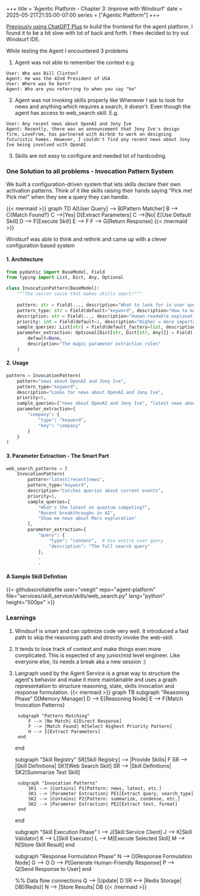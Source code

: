 +++
title = 'Agentic Platform - Chapter 3: Improve with Windsurf'
date = 2025-05-21T21:55:00-07:00
series = ["Agentic Platform"]
+++

[Previously using ChatGPT Plus](/articles/playing-with-chatgpt-coding) to build the frontend for the agent platform, I found it to be a bit slow with lot of back and forth. I then decided to try out Windsurf IDE.

While testing the Agent I encountered 3 problems
1. Agent was not able to remember the context e.g.
```
User: Who was Bill Clinton?
Agent: He was the 42nd President of USA
User: Where was he born?
Agent: Who are you referring to when you say "he"
```
2. Agent was not invoking skills properly like Whenever I ask to look for news and anything which requires a search, it doesn't. Even though the agent has access to web_search skill. E.g.
```
User: Any recent news about OpenAI and Jony Ive
Agent: Recently, there was an announcement that Jony Ive's design firm, LoveFrom, has partnered with Airbnb to work on designing futuristic homes. However, I couldn't find any recent news about Jony Ive being involved with OpenAI
```
3. Skills are not easy to configure and needed lot of hardcoding.

### One Solution to all problems - Invocation Pattern System
We built a configuration-driven system that lets skills declare their own activation patterns. Think of it like skills raising their hands saying "Pick me! Pick me!" when they see a query they can handle.

{{< mermaid >}}
graph TD
    A[User Query] --> B[Pattern Matcher]
    B --> C{Match Found?}
    C -->|Yes| D[Extract Parameters]
    C -->|No| E[Use Default Skill]
    D --> F[Execute Skill]
    E --> F
    F --> G[Return Response]
{{< /mermaid >}}

Windsurf was able to think and rethink and came up with a clever configuration based system

#### 1. Architecture
````Python
from pydantic import BaseModel, Field
from typing import List, Dict, Any, Optional

class InvocationPattern(BaseModel):
    """The secret sauce that makes skills smart!"""
    
    pattern: str = Field(..., description="What to look for in user queries")
    pattern_type: str = Field(default="keyword", description="How to match: 'keyword', 'regex', 'startswith', 'contains'")
    description: str = Field(..., description="Human-readable explanation")
    priority: int = Field(default=1, description="Higher = more important (1-10 scale)")
    sample_queries: List[str] = Field(default_factory=list, description="Example queries that trigger this pattern")
    parameter_extraction: Optional[Dict[str, Dict[str, Any]]] = Field(
        default=None, 
        description="The magic parameter extraction rules"
    )
````

#### 2. Usage
```Python
pattern = InvocationPattern(
    pattern="news about OpenAI and Jony Ive",
    pattern_type="keyword",
    description="Looks for news about OpenAI and Jony Ive",
    priority=5,
    sample_queries=["news about OpenAI and Jony Ive", "latest news about OpenAI and Jony Ive"],
    parameter_extraction={
        "company": {
            "type": "keyword",
            "key": "company"
        }
    }
)
```

#### 3. Parameter Extraction - The Smart Part
```Python
web_search_patterns = [
    InvocationPattern(
        pattern="latest|recent|news",
        pattern_type="keyword",
        description="Catches queries about current events",
        priority=5,
        sample_queries=[
            "What's the latest on quantum computing?",
            "Recent breakthroughs in AI",
            "Show me news about Mars exploration"
        ],
        parameter_extraction={
            "query": {
                "type": "content",  # Use entire user query
                "description": "The full search query"
            },
            .
            .
```

#### A Sample Skill Defintion

{{< githubscrollablefile user="veegit" repo="agent-platform" file="services/skill_service/skills/web_search.py" lang="python" height="500px" >}}

### Learnings
1. Windsurf is smart and can optimize code very well. It introduced a fast path to skip the reasoning path and directly invoke the web-skill. 
2. It tends to lose track of context and make things even more complicated. This is expected of any junior/mid level engineer. Like everyone else, its needs a break aka a new session :)
3. Langraph used by the Agent Service is a great way to structure the agent's behavior and make it more maintainable and uses a graph representation to structure reasoning, state, skills invocation and response formulation.
{{< mermaid >}}
graph TB
    subgraph "Reasoning Phase"
        D[Memory Manager]
        D --> E[Reasoning Node]
        E --> F{Match Invocation Patterns}

        subgraph "Pattern Matching"
            F --> |No Match| G[Direct Response]
            F --> |Match Found| H[Select Highest Priority Pattern]
            H --> I[Extract Parameters]
        end
    end

    subgraph "Skill Registry"
        SR[Skill Registry] --> |Provide Skills| F
        SR --> |Skill Definitions| SK1[Web Search Skill]
        SR --> |Skill Definitions| SK2[Summarize Text Skill]
        
        subgraph "Invocation Patterns" 
            SK1 --> |Contains| P1[Pattern: news, latest, etc.]
            SK1 --> |Parameter Extraction| PE1[Extract query, search_type]
            SK2 --> |Contains| P2[Pattern: summarize, condense, etc.]
            SK2 --> |Parameter Extraction| PE2[Extract text, format]
        end
    end

    subgraph "Skill Execution Phase"
        I --> J[Skill Service Client]
        J --> K[Skill Validator]
        K --> L[Skill Executor]
        L --> M[Execute Selected Skill]
        M --> N[Store Skill Result]
    end

    subgraph "Response Formulation Phase"
        N --> O[Response Formulation Node]
        G --> O
        O --> P[Generate Human-Friendly Response]
        P --> Q[Send Response to User]
    end

    %% Data flow connections
    Q --> |Update| D
    SR <--> |Redis Storage| DB[(Redis)]
    N --> |Store Results| DB
{{< /mermaid >}}
